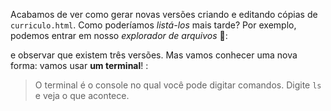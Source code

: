 Acabamos de ver como gerar novas versões criando e editando cópias de `curriculo.html`. Como poderíamos _listá-los_ mais tarde? Por exemplo, podemos entrar em nosso _explorador de arquivos_ :open_file_folder::

<div class="mu-file-browser"
  data-can-browse="false"
  data-file='{
    "curriculo-v1.html": "",
    "curriculo-v2.html": "",
    "curriculo-v3.html": ""
  }'>
</div>

e observar que existem três versões. Mas vamos conhecer uma nova forma: vamos usar **um terminal**! :

> O terminal é o console no qual você pode digitar comandos. Digite `ls` e veja o que acontece.

